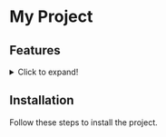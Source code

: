 # My Project

## Features

<details>
<summary>Click to expand!</summary>

- Feature 1
- Feature 2
- Feature 3
- And so on...

</details>

## Installation

Follow these steps to install the project.
